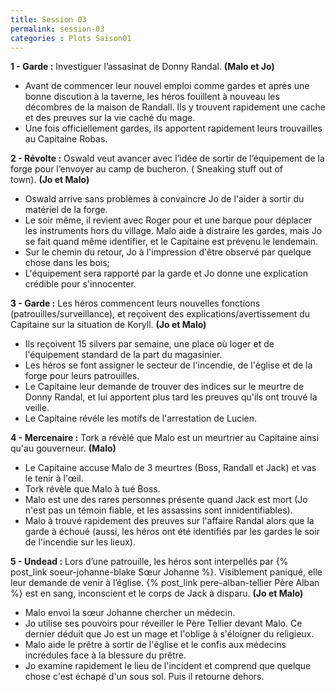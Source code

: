 ```yaml
---
title: Session 03
permalink: session-03
categories : Plots Saison01
---
```


**1 - Garde :** Investiguer l’assasinat de Donny Randal. **(Malo et Jo)**
- Avant de commencer leur nouvel emploi comme gardes et après une bonne discution à la taverne, les héros fouillent à nouveau les décombres de la maison de Randall. Ils y trouvent rapidement une cache et des preuves sur la vie caché du mage.
- Une fois officiellement gardes, ils apportent rapidement leurs trouvailles au Capitaine Robas.

**2 - Révolte :** Oswald veut avancer avec l’idée de sortir de l’équipement de la forge pour l’envoyer au camp de bucheron. ( Sneaking stuff out of town). **(Jo et Malo)**
- Oswald arrive sans problèmes à convaincre Jo de l'aider à sortir du matériel de la forge.
- Le soir même, il revient avec Roger pour et une barque pour déplacer les instruments hors du village. Malo aide à distraire les gardes, mais Jo se fait quand même identifier, et le Capitaine est prévenu le lendemain.
- Sur le chemin du retour, Jo à l'impression d'être observé par quelque chose dans les bois;
- L'équipement sera rapporté par la garde et Jo donne une explication crédible pour s'innocenter.

**3 - Garde :** Les héros commencent leurs nouvelles fonctions (patrouilles/surveillance), et reçoivent des explications/avertissement du Capitaine sur la situation de Koryll. **(Jo et Malo)**
- Ils reçoivent 15 silvers par semaine, une place où loger et de l'équipement standard de la part du magasinier.
- Les héros se font assigner le secteur de l'incendie, de l'église et de la forge pour leurs patrouilles.
- Le Capitaine leur demande de trouver des indices sur le meurtre de Donny Randal, et lui apportent plus tard les preuves qu'ils ont trouvé la veille.
- Le Capitaine révéle les motifs de l'arrestation de Lucien.

**4 - Mercenaire :** Tork a révèlé que Malo est un meurtrier au Capitaine ainsi qu'au gouverneur. **(Malo)**
- Le Capitaine accuse Malo de 3 meurtres (Boss, Randall et Jack) et vas le tenir à l'œil.
- Tork révèle que Malo à tué Boss.
- Malo est une des rares personnes présente quand Jack est mort (Jo n'est pas un témoin fiable, et les assassins sont innidentifiables).
- Malo à trouvé rapidement des preuves sur l'affaire Randal alors que la garde à échoué (aussi, les héros ont été identifiés par les gardes le soir de l'incendie sur les lieux).

**5 - Undead :** Lors d’une patrouille, les héros sont interpellés par {% post_link soeur-johanne-blake Sœur Johanne %}. Visiblement paniqué, elle leur demande de venir à l’église. {% post_link pere-alban-tellier Père Alban %} est en sang, inconscient et le corps de Jack à disparu. **(Jo et Malo)**
- Malo envoi la sœur Johanne chercher un médecin.
- Jo utilise ses pouvoirs pour réveiller le Père Tellier devant Malo. Ce dernier déduit que Jo est un mage et l'oblige à s'éloigner du religieux.
- Malo aide le prêtre à sortir de l'église et le confis aux médecins incrédules face à la blessure du prêtre.
- Jo examine rapidement le lieu de l'incident et comprend que quelque chose c'est échapé d'un sous sol. Puis il retourne dehors.
